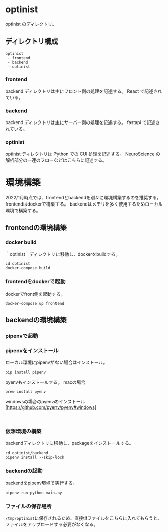 # optinist

optinist のディレクトリ。

## ディレクトリ構成

```
optinist
 - frontend
 - backend
 - optinist
```

### frontend

backend ディレクトリは主にフロント側の処理を記述する。
React で記述されている。

### backend

backend ディレクトリは主にサーバー側の処理を記述する。
fastapi で記述されている。

### optinist

optinist ディレクトリは Python での CUI 処理を記述する。
NeuroScience の解析部分の一連のフローなどはこちらに記述する。


# 環境構築
2022/1月時点では、frontendとbackendを別々に環境構築するのを推奨する。
frontendはdockerで構築する。
backendはメモリを多く使用するためローカル環境で構築する。

## frontendの環境構築

### docker build
｀optinist｀ディレクトリに移動し、dockerをbuildする。
```
cd optinist
docker-compose build
```
### frontendをdockerで起動
dockerでfront側を起動する。
```
docker-compose up frontend
```

## backendの環境構築

### pipenvで起動
### pipenvをインストール
ローカル環境にpipenvがない場合はインストール。
```
pip install pipenv
```

pyenvもインストールする。
macの場合
```
brew install pyenv
```

windowsの場合のpyenvのインストール[https://github.com/pyenv/pyenv#windows]

<br />

### 仮想環境の構築
backendディレクトリに移動し、packageをインストールする。
```
cd optinist/backend
pipenv install --skip-lock
```

### backendの起動
backendをpipenv環境で実行する。
```
pipenv run python main.py
```

### ファイルの保存場所
`/tmp/optinist`に保存されるため、直接tifファイルをこちらに入れてもらうと、ファイルをアップロードする必要がなくなる。


<!-- # 開発環境

## backend

Docker コンテナ上で API サーバーを動かします。pip 等で依存ライブラリをインストールする必要はありません。

### [Docker](https://docs.docker.com/)のインストール

[https://docs.docker.com/get-docker/](https://docs.docker.com/get-docker/)からダウンロードする。

### Docker イメージ作成

```
$ docker-compose build backend
```

### Docker コンテナ起動

```
$ docker-compose up backend
```

## frontend

### [yarn](https://yarnpkg.com/) のインストール

1. [https://nodejs.org/](https://nodejs.org/)から Node.js をインストール

2. Node.js がインストールできたら、yarn をインストールする
   ```
   $ npm install -g yarn
   ```

### プロジェクトの依存パッケージをインストール

```
$ cd ./frontend
$ yarn
```

### アプリの実行

```
$ cd ./frontend
$ yarn start
```

- [http://localhost:3000](http://localhost:3000)にアクセス -->
